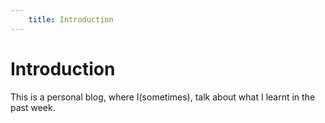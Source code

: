 ```yaml
---
	title: Introduction
---
```

# Introduction
This is a personal blog, where I(sometimes), talk about what I learnt in the past week.
